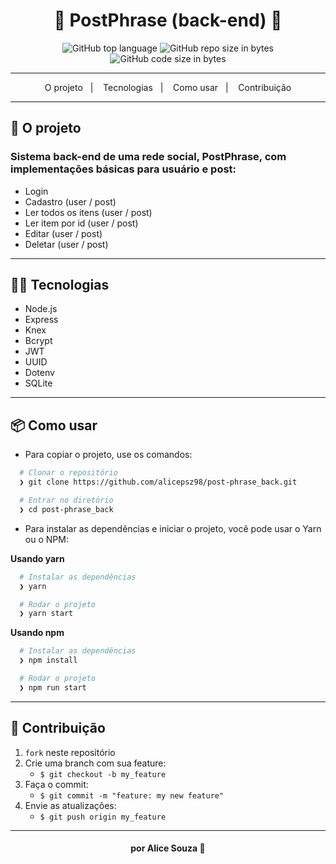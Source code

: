 <h1 align="center">
  📝 PostPhrase (back-end) 🎲
</h1>
<p align="center">
  <img alt="GitHub top language" src="https://img.shields.io/github/languages/top/alicepsz98/post-phrase_back?logo=ts">

  <img alt="GitHub repo size in bytes" src="https://img.shields.io/github/repo-size/alicepsz98/post-phrase_back?color=pink">

  <br>

  <img alt="GitHub code size in bytes" src="https://img.shields.io/github/last-commit/alicepsz98/post-phrase_back">

---

<p align="center">
  <span>O projeto</span>&nbsp;&nbsp;&nbsp;|&nbsp;&nbsp;&nbsp;
  <span>Tecnologias</span>&nbsp;&nbsp;&nbsp;|&nbsp;&nbsp;&nbsp;
  <span>Como usar</span>&nbsp;&nbsp;&nbsp;|&nbsp;&nbsp;&nbsp;
  <span>Contribuição</span>
</p>

---

## :rocket: O projeto

### Sistema back-end de uma rede social, PostPhrase, com implementações básicas para usuário e post:
  - Login
  - Cadastro (user / post)
  - Ler todos os itens (user / post)
  - Ler item por id (user / post)
  - Editar (user / post)
  - Deletar (user / post)

---

## 👩‍💻 Tecnologias

- Node.js
- Express
- Knex
- Bcrypt
- JWT
- UUID
- Dotenv
- SQLite

---

## 📦️ Como usar

- Para copiar o projeto, use os comandos:

```bash
  # Clonar o repositório
  ❯ git clone https://github.com/alicepsz98/post-phrase_back.git

  # Entrar no diretório
  ❯ cd post-phrase_back
```

- Para instalar as dependências e iniciar o projeto, você pode usar o Yarn ou o NPM:

**Usando yarn**

```bash
  # Instalar as dependências
  ❯ yarn

  # Rodar o projeto
  ❯ yarn start
```

**Usando npm**

```bash
  # Instalar as dependências
  ❯ npm install

  # Rodar o projeto
  ❯ npm run start
```

---

## 🤔️ Contribuição

1. `fork` neste repositório
2. Crie uma branch com sua feature:
   - `$ git checkout -b my_feature`
3. Faça o commit:
   - `$ git commit -m "feature: my new feature"`
4. Envie as atualizações:
   - `$ git push origin my_feature`

---

<h4 align="center">
 por Alice Souza 💚
</h4>
